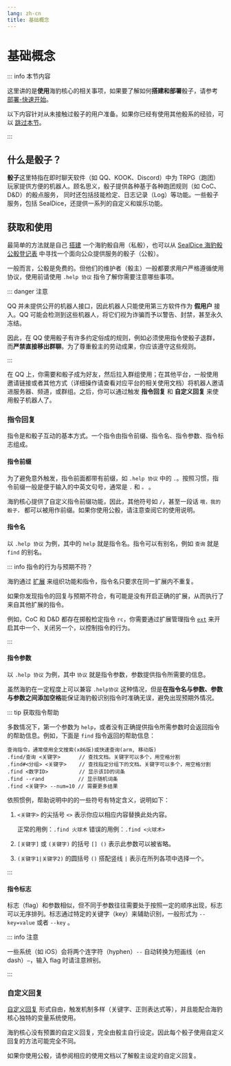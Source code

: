 ```yaml
---
lang: zh-cn
title: 基础概念
---
```


# 基础概念

::: info 本节内容

这里讲的是**使用**海豹核心的相关事项，如果要了解如何**搭建和部署**骰子，请参考 [部署-快速开始](../deploy/quick-start.md)。

以下内容针对从未接触过骰子的用户准备。如果你已经有使用其他骰系的经验，可以 [跳过本节](./quick-start.md)。

:::

## 什么是骰子？

**骰子**这里特指在即时聊天软件（如 QQ、KOOK、Discord）中为 TRPG（跑团）玩家提供方便的机器人。顾名思义，骰子提供各种基于各种跑团规则（如 CoC、D&D）的骰点服务，
同时还包括技能检定、日志记录（Log）等功能。一些骰子服务，包括 SealDice，还提供一系列的自定义和娱乐功能。

## 获取和使用

最简单的方法就是自己 [搭建](../deploy/quick-start.md) 一个海豹骰自用（私骰），也可以从 [SealDice 海豹骰公骰登记表](https://docs.qq.com/sheet/DV0F4RWdyellaRkZD?tab=BB08J2&scode=) 中寻找一个面向公众提供服务的骰子（公骰）。

一般而言，公骰是免费的。但他们的维护者（骰主）一般都要求用户严格遵循使用协议，使用前请使用 `.help 协议` 指令了解你需要注意哪些事项。

::: danger 注意

QQ 并未提供公开的机器人接口，因此机器人只能使用第三方软件作为 **假用户** 接入。QQ 可能会检测到这些机器人，将它们视为诈骗而予以警告、封禁，甚至永久冻结。

因此，在 QQ 使用骰子有许多约定俗成的规则，例如必须使用指令使骰子退群，而**严禁直接移出群聊**。为了尊重骰主的劳动成果，你应该遵守这些规则。

:::

在 QQ 上，你需要和骰子成为好友，然后拉入群组使用；在其他平台，一般使用邀请链接或者其他方式（详细操作请查看对应平台的相关使用文档）将机器人邀请进服务器、频道，或群组。之后，你可以通过触发 **指令回复** 和 **自定义回复** 来使用骰子机器人了。

### 指令回复

指令是和骰子互动的基本方式。一个指令由指令前缀、指令名、指令参数、指令标志组成。

#### 指令前缀

为了避免意外触发，指令前面都带有前缀，如 `.help 协议` 中的 `.`。按照习惯，指令前缀一般是便于输入的中英文句号，通常是 `.` 和 `。` 。

海豹核心提供了自定义指令前缀功能，因此，其他符号如 `/`，甚至一段话 `哦，我的骰子，` 都可以被用作前缀。如果你使用公骰，请注意查阅它的使用说明。

#### 指令名

以 `.help 协议` 为例，其中的 `help` 就是指令名。指令可以有别名，例如 `查询` 就是 `find` 的别名。

::: info 指令的行为与预期不符？

海豹通过 [扩展](../advanced/introduce.md) 来组织功能和指令，指令名只要求在同一扩展内不重复。

如果你发现指令的回复与预期不符合，有可能是没有开启正确的扩展，从而执行了来自其他扩展的指令。

例如，CoC 和 D&D 都存在掷骰检定指令 `rc`，你需要通过扩展管理指令 [`ext`](./core.md) 来开启其中一个、关闭另一个，以控制指令的行为。

<!-- TODO ext 链接到适当的段标题 -->

:::

#### 指令参数

以 `.help 协议` 为例，其中 `协议` 就是指令参数，参数提供指令所需要的信息。

虽然海豹在一定程度上可以兼容 `.help协议` 这种情况，但是**在指令名与参数、参数与参数之间添加空格**能保证海豹骰识别指令时准确无误，避免出现预期外情况。

::: tip 获取指令帮助

多数情况下，第一个参数为 `help`，或者没有正确提供指令所需参数时会返回指令的帮助信息。例如，下面是 `find` 指令返回的帮助信息：

```text
查询指令，通常使用全文搜索(x86版)或快速查询(arm, 移动版)
.find/查询 <关键字>      // 查找文档。关键字可以多个，用空格分割
.find#<分组> <关键字>    // 查找指定分组下的文档。关键字可以多个，用空格分割
.find <数字ID>          // 显示该ID的词条
.find --rand           // 显示随机词条
.find <关键字> --num=10 // 需要更多结果
```

依照惯例，帮助说明中的的一些符号有特定含义，说明如下：

1. `<关键字>` 的尖括号 `<>` 表示你应以相应内容替换此处内容。

    正常的用例：`.find 火球术`
    错误的用例：`.find <火球术>`

2. `[关键字]` 或 `(关键字)` 的括号 `[] ()` 表示此参数可以被省略。
3. `(关键字1|关键字2)` 的圆括号 `()` 搭配竖线 `|` 表示在所列各项中选择一个。

:::

#### 指令标志

标志（flag）和参数相似，但不同于参数往往需要处于按照一定的顺序出现，标志可以无序排列。标志通过特定的关键字（key）来辅助识别，一般形式为 `--key=value` 或者 `--key` 。

::: info 注意

一些系统（如 iOS）会将两个连字符（hyphen）`--` 自动转换为短画线（en dash）`–`，输入 flag 时请注意辨别。

:::

### 自定义回复

[自定义回复](deck_and_reply.md) 形式自由，触发机制多样（关键字、正则表达式等），并且能配合海豹核心独特的变量系统使用。

海豹核心没有预置的自定义回复，完全由骰主自行设定。因此每个骰子使用自定义回复的方法可能完全不同。

如果你使用公骰，请参阅相应的使用文档以了解骰主设定的自定义回复。
